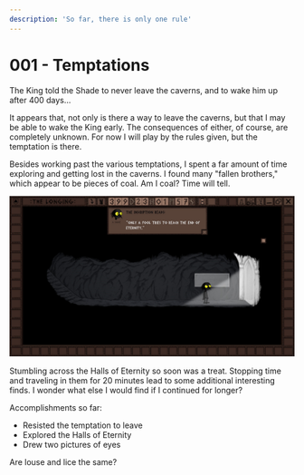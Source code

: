 ```yaml
---
description: 'So far, there is only one rule'
---
```


# 001 - Temptations

The King told the Shade to never leave the caverns, and to wake him up after 400 days...

It appears that, not only is there a way to leave the caverns, but that I may be able to wake the King early. The consequences of either, of course, are completely unknown. For now I will play by the rules given, but the temptation is there.

Besides working past the various temptations, I spent a far amount of time exploring and getting lost in the caverns. I found many "fallen brothers," which appear to be pieces of coal. Am I coal? Time will tell.

![I may just be that fool](../.gitbook/assets/image%20%282%29.png)

Stumbling across the Halls of Eternity so soon was a treat. Stopping time and traveling in them for 20 minutes lead to some additional interesting finds. I wonder what else I would find if I continued for longer?

Accomplishments so far:

* Resisted the temptation to leave
* Explored the Halls of Eternity
* Drew two pictures of eyes

Are louse and lice the same?

